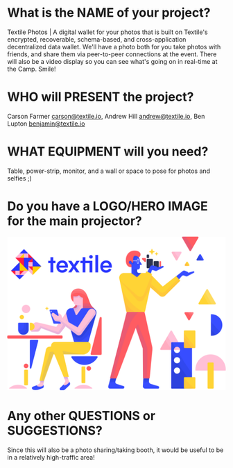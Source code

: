 # What is the NAME of your project?
Textile Photos | A digital wallet for your photos that is built on Textile's encrypted, recoverable, schema-based, and cross-application decentralized data wallet. We'll have a photo both for you take photos with friends, and share them via peer-to-peer connections at the event. There will also be a video display so you can see what's going on in real-time at the Camp. Smile!

# WHO will PRESENT the project?
Carson Farmer <carson@textile.io>, Andrew Hill <andrew@textile.io>, Ben Lupton <benjamin@textile.io>

# WHAT EQUIPMENT will you need?
Table, power-strip, monitor, and a wall or space to pose for photos and selfies ;)

# Do you have a LOGO/HERO IMAGE for the main projector?
[![](../workshop/images/textile-hero.png)](../workshop/images/textile-hero.png)

# Any other QUESTIONS or SUGGESTIONS?
Since this will also be a photo sharing/taking booth, it would be useful to be in a relatively high-traffic area!
